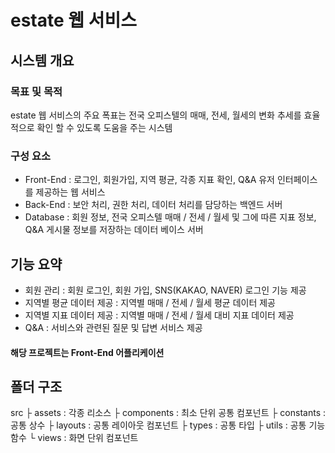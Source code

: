 # estate 웹 서비스

## 시스템 개요

### 목표 및 목적

estate 웹 서비스의 주요 폭표는 전국 오피스텔의 매매, 전세, 월세의 변화 추세를 효율 적으로 확인 할 수 있도록 도움을 주는 시스템

### 구성 요소

- Front-End : 로그인, 회원가입, 지역 평균, 각종 지표 확인, Q&A 유저 인터페이스를 제공하는 웹 서비스
- Back-End : 보안 처리, 권한 처리, 데이터 처리를 담당하는 백엔드 서버
- Database : 회원 정보, 전국 오피스텔 매매 / 전세 / 월세 및 그에 따른 지표 정보, Q&A 게시물 정보를 저장하는 데이터 베이스 서버

## 기능 요약

- 회원 관리 : 회원 로그인, 회원 가입, SNS(KAKAO, NAVER) 로그인 기능 제공
- 지역별 평균 데이터 제공 : 지역별 매매 / 전세 / 월세 평균 데이터 제공
- 지역별 지표 데이터 제공 : 지역별 매매 / 전세 / 월세 대비 지표 데이터 제공
- Q&A : 서비스와 관련된 질문 및 답변 서비스 제공

#### 해당 프로젝트는 Front-End 어플리케이션

## 폴더 구조

src
├ assets : 각종 리소스
├ components : 최소 단위 공통 컴포넌트
├ constants : 공통 상수
├ layouts : 공통 레이아웃 컴포넌트
├ types : 공통 타입
├ utils : 공통 기능 함수
└ views : 화면 단위 컴포넌트
